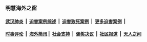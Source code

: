 
### 明慧海外之窗

####  [武汉肺炎](indexes/365.md?t=05301900) &nbsp;|&nbsp;  [迫害案例综述](indexes/328.md?t=05301900) &nbsp;|&nbsp; [迫害致死案例](indexes/277.md?t=05301900)  &nbsp;|&nbsp; [更多迫害案例](indexes/81.md?t=05301900)  &nbsp;|&nbsp; 
####  [时事评论](indexes/19.md?t=05301900) &nbsp;|&nbsp; [海外简讯](indexes/245.md?t=05301900)&nbsp;|&nbsp;  [社会支持](indexes/140.md?t=05301900) &nbsp;|&nbsp; [褒奖决议](indexes/282.md?t=05301900) &nbsp;|&nbsp; [社区报道](indexes/91.md?t=05301900)  &nbsp;|&nbsp; [天人之间](indexes/78.md?t=05301900) 

